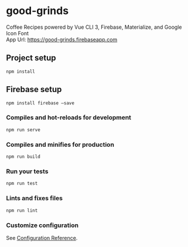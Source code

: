 # good-grinds
Coffee Recipes powered by Vue CLI 3, Firebase, Materialize, and Google Icon Font  
App Url: https://good-grinds.firebaseapp.com

## Project setup
```
npm install
```

## Firebase setup
```
npm install firebase —save
```

### Compiles and hot-reloads for development
```
npm run serve
```

### Compiles and minifies for production
```
npm run build
```

### Run your tests
```
npm run test
```

### Lints and fixes files
```
npm run lint
```

### Customize configuration
See [Configuration Reference](https://cli.vuejs.org/config/).
